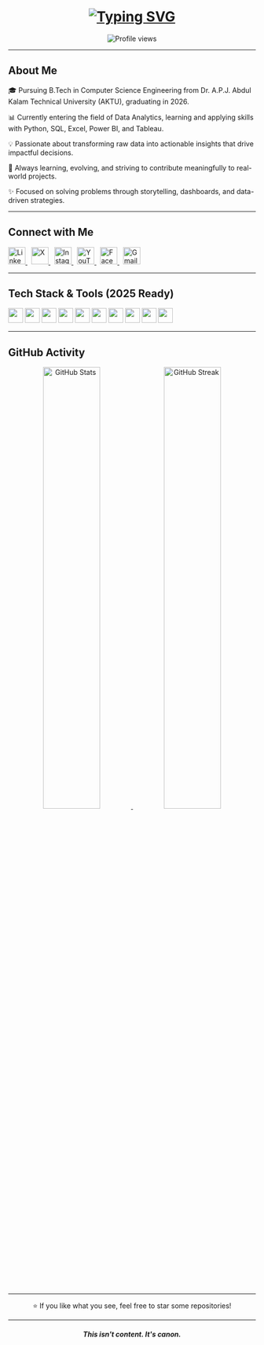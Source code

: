 <h1 align="center">
  <a href="https://github.com/thesiddemigod">
    <img src="https://readme-typing-svg.demolab.com?font=Fira+Code&pause=2000&color=4169E1&center=true&vCenter=true&multiline=true&width=600&height=80&lines=Hello+there,+I'm+Siddharth+Chauhan!;Data+Analytics+Enthusiast+|+Learner+|+Builder" alt="Typing SVG">
  </a>
</h1>

<p align="center">
  <img src="https://komarev.com/ghpvc/?username=thesiddemigod&label=Profile%20Views&color=0e75b6&style=flat" alt="Profile views"/>
</p>

---

## About Me
🎓 Pursuing B.Tech in Computer Science Engineering from Dr. A.P.J. Abdul Kalam Technical University (AKTU), graduating in 2026.

📊 Currently entering the field of Data Analytics, learning and applying skills with Python, SQL, Excel, Power BI, and Tableau.

💡 Passionate about transforming raw data into actionable insights that drive impactful decisions.

🚀 Always learning, evolving, and striving to contribute meaningfully to real-world projects.

✨ Focused on solving problems through storytelling, dashboards, and data-driven strategies.

---
## Connect with Me
<p align="left">
  <a href="https://linkedin.com/in/thesiddemigod" target="_blank">
    <img src="https://www.vectorlogo.zone/logos/linkedin/linkedin-icon.svg" alt="LinkedIn" height="35" width="35" />
  </a>&nbsp;
  <a href="https://x.com/thesiddemigod" target="_blank">
    <img src="https://cdn.worldvectorlogo.com/logos/x-2.svg" alt="X" height="35" width="35" />
  </a>&nbsp;
  <a href="https://instagram.com/thesiddemigod" target="_blank">
    <img src="https://www.vectorlogo.zone/logos/instagram/instagram-icon.svg" alt="Instagram" height="35" width="35" />
  </a>&nbsp;
  <a href="https://youtube.com/@thesiddemigod" target="_blank">
    <img src="https://www.vectorlogo.zone/logos/youtube/youtube-icon.svg" alt="YouTube" height="35" width="35" />
  </a>&nbsp;
  <a href="https://www.facebook.com/thesiddemigod" target="_blank">
    <img src="https://www.vectorlogo.zone/logos/facebook/facebook-icon.svg" alt="Facebook" height="35" width="35" />
  </a>&nbsp;
  <a href="mailto:siddemigod1@gmail.com" target="_blank">
    <img src="https://upload.wikimedia.org/wikipedia/commons/4/4e/Gmail_Icon.png" alt="Gmail" height="35" width="35" />
  </a>
</p>

---
## Tech Stack & Tools (2025 Ready)
<p align="left">
  <img src="https://img.shields.io/badge/Python-3776AB?style=for-the-badge&logo=python&logoColor=white" height="30px"/>
  <img src="https://img.shields.io/badge/Pandas-150458?style=for-the-badge&logo=pandas&logoColor=white" height="30px"/>
  <img src="https://img.shields.io/badge/Numpy-013243?style=for-the-badge&logo=numpy&logoColor=white" height="30px"/>
  <img src="https://img.shields.io/badge/SQL-336791?style=for-the-badge&logo=postgresql&logoColor=white" height="30px"/>
  <img src="https://img.shields.io/badge/MySQL-00000F?style=for-the-badge&logo=mysql&logoColor=white" height="30px"/>
  <img src="https://img.shields.io/badge/Excel-217346?style=for-the-badge&logo=microsoft-excel&logoColor=white" height="30px"/>
  <img src="https://img.shields.io/badge/Power_BI-F2C811?style=for-the-badge&logo=powerbi&logoColor=black" height="30px"/>
  <img src="https://img.shields.io/badge/Tableau-E97627?style=for-the-badge&logo=tableau&logoColor=white" height="30px"/>
  <img src="https://img.shields.io/badge/VS_Code-0078D7?style=for-the-badge&logo=visual-studio-code&logoColor=white" height="30px"/>
  <img src="https://img.shields.io/badge/Git-F05032?style=for-the-badge&logo=git&logoColor=white" height="30px"/>
</p>

---
## GitHub Activity
<p align="center">
  <a href="https://github.com/thesiddemigod">
    <img width="48%" src="https://github-readme-stats.vercel.app/api?username=thesiddemigod&theme=radical&hide_border=true&show_icons=true&locale=en" alt="GitHub Stats" />
    <img width="48%" src="https://github-readme-streak-stats.herokuapp.com/?user=thesiddemigod&theme=radical&hide_border=true" alt="GitHub Streak" />
  </a>
</p>

---
<p align="center">
  ⭐️ If you like what you see, feel free to star some repositories!
</p>

---
<h4 align="center">
  <i>This isn't content. It's canon.</i>
</h4>
